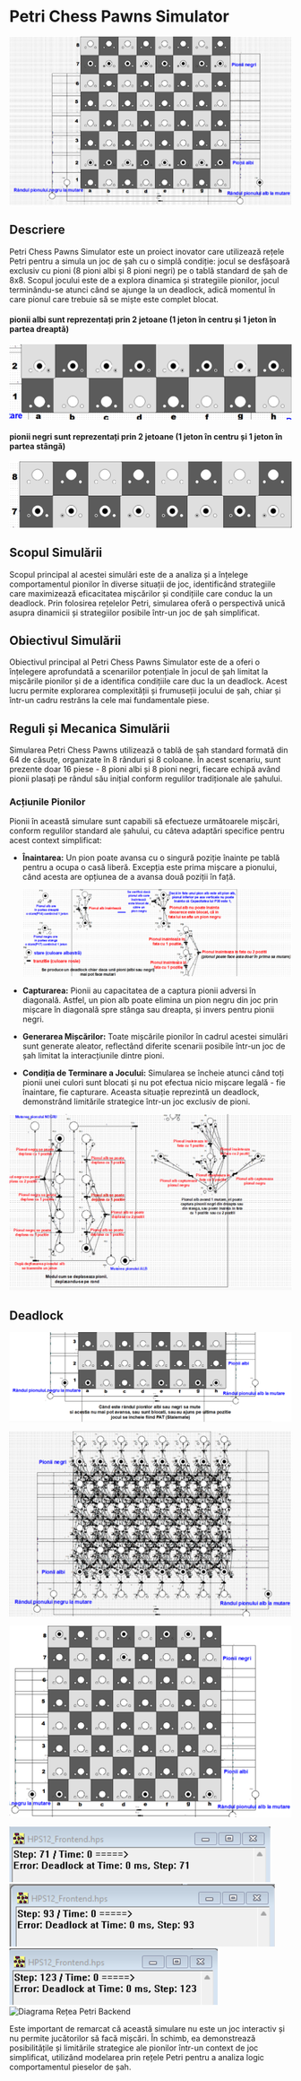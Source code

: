 # Petri Chess Pawns Simulator

![Diagrama Rețea Petri Frontend](imagini/frontend.png)

## Descriere

Petri Chess Pawns Simulator este un proiect inovator care utilizează rețele Petri pentru a simula un joc de șah cu o simplă condiție: jocul se desfășoară exclusiv cu pioni (8 pioni albi și 8 pioni negri) pe o tablă standard de șah de 8x8. Scopul jocului este de a explora dinamica și strategiile pionilor, jocul terminându-se atunci când se ajunge la un deadlock, adică momentul în care pionul care trebuie să se miște este complet blocat.

#### pionii albi sunt reprezentați prin 2 jetoane (1 jeton în centru și 1 jeton în partea dreaptă)

![Diagrama Rețea Petri Backend](imagini/pionii_albi.png)

#### pionii negri sunt reprezentați prin 2 jetoane (1 jeton în centru și 1 jeton în partea stângă)
  
![Diagrama Rețea Petri Backend](imagini/pionii_negri.png)


## Scopul Simulării

Scopul principal al acestei simulări este de a analiza și a înțelege comportamentul pionilor în diverse situații de joc, identificând strategiile care maximizează eficacitatea mișcărilor și condițiile care conduc la un deadlock. Prin folosirea rețelelor Petri, simularea oferă o perspectivă unică asupra dinamicii și strategiilor posibile într-un joc de șah simplificat.

## Obiectivul Simulării

Obiectivul principal al Petri Chess Pawns Simulator este de a oferi o înțelegere aprofundată a scenariilor potențiale în jocul de șah limitat la mișcările pionilor și de a identifica condițiile care duc la un deadlock. Acest lucru permite explorarea complexității și frumuseții jocului de șah, chiar și într-un cadru restrâns la cele mai fundamentale piese.

## Reguli și Mecanica Simulării

Simularea Petri Chess Pawns utilizează o tablă de șah standard formată din 64 de căsuțe, organizate în 8 rânduri și 8 coloane. În acest scenariu, sunt prezente doar 16 piese - 8 pioni albi și 8 pioni negri, fiecare echipă având pionii plasați pe rândul său inițial conform regulilor tradiționale ale șahului.


### Acțiunile Pionilor

Pionii în această simulare sunt capabili să efectueze următoarele mișcări, conform regulilor standard ale șahului, cu câteva adaptări specifice pentru acest context simplificat:

- **Înaintarea:** Un pion poate avansa cu o singură poziție înainte pe tablă pentru a ocupa o casă liberă. Excepția este prima mișcare a pionului, când acesta are opțiunea de a avansa două poziții în față.

  ![Diagrama Rețea Petri explicată partea 1](imagini/explicat1.png)
  
- **Capturarea:** Pionii au capacitatea de a captura pionii adversi în diagonală. Astfel, un pion alb poate elimina un pion negru din joc prin mișcare în diagonală spre stânga sau dreapta, și invers pentru pionii negri.
- **Generarea Mișcărilor:** Toate mișcările pionilor în cadrul acestei simulări sunt generate aleator, reflectând diferite scenarii posibile într-un joc de șah limitat la interacțiunile dintre pioni.
- **Condiția de Terminare a Jocului:** Simularea se încheie atunci când toți pionii unei culori sunt blocati și nu pot efectua nicio mișcare legală - fie înaintare, fie capturare. Aceasta situație reprezintă un deadlock, demonstrând limitările strategice într-un joc exclusiv de pioni.

![Diagrama Rețea Petri explicată partea 2](imagini/explicat2.png)





## Deadlock

![Diagrama Rețea Petri Backend](imagini/deadlock.png)


















![Diagrama Rețea Petri Backend](imagini/Backend.png)




![Diagrama Rețea Petri Backend](imagini/o_poziție_finală.png)

![Diagrama Rețea Petri Backend](imagini/steps.png)
![Diagrama Rețea Petri Backend](imagini/steps2.png)
![Diagrama Rețea Petri Backend](imagini/steps3.png)
![Diagrama Rețea Petri Backend](imagini/tranziții.png)





Este important de remarcat că această simulare nu este un joc interactiv și nu permite jucătorilor să facă mișcări. În schimb, ea demonstrează posibilitățile și limitările strategice ale pionilor într-un context de joc simplificat, utilizând modelarea prin rețele Petri pentru a analiza logic comportamentul pieselor de șah.







